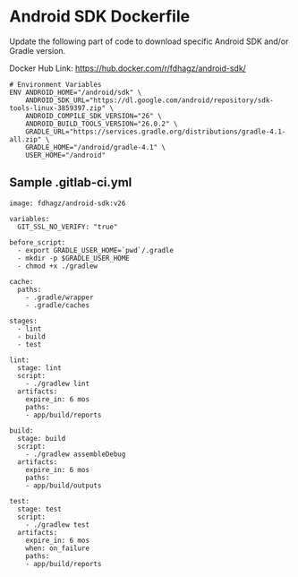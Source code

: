 # Android SDK Dockerfile

Update the following part of code to download specific Android SDK and/or Gradle version.

Docker Hub Link: https://hub.docker.com/r/fdhagz/android-sdk/

```
# Environment Variables
ENV ANDROID_HOME="/android/sdk" \
    ANDROID_SDK_URL="https://dl.google.com/android/repository/sdk-tools-linux-3859397.zip" \
	ANDROID_COMPILE_SDK_VERSION="26" \
	ANDROID_BUILD_TOOLS_VERSION="26.0.2" \
	GRADLE_URL="https://services.gradle.org/distributions/gradle-4.1-all.zip" \
	GRADLE_HOME="/android/gradle-4.1" \
	USER_HOME="/android"
```

## Sample .gitlab-ci.yml

```
image: fdhagz/android-sdk:v26

variables:
  GIT_SSL_NO_VERIFY: "true"

before_script:
  - export GRADLE_USER_HOME=`pwd`/.gradle
  - mkdir -p $GRADLE_USER_HOME
  - chmod +x ./gradlew

cache:
  paths:
    - .gradle/wrapper
    - .gradle/caches

stages:
  - lint
  - build
  - test

lint:
  stage: lint
  script:
    - ./gradlew lint
  artifacts:
    expire_in: 6 mos
    paths:
    - app/build/reports

build:
  stage: build
  script:
    - ./gradlew assembleDebug
  artifacts:
    expire_in: 6 mos
    paths:
    - app/build/outputs

test:
  stage: test
  script:
    - ./gradlew test
  artifacts:
    expire_in: 6 mos
    when: on_failure
    paths:
    - app/build/reports
```
